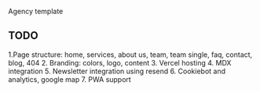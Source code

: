 Agency template

## TODO
1.Page structure: home, services, about us, team, team single, faq, contact, blog, 404
2. Branding: colors, logo, content
3. Vercel hosting
4. MDX integration
5. Newsletter integration using resend
6. Cookiebot and analytics, google map
7. PWA support